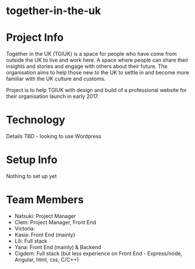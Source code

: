 # together-in-the-uk

# Project Info
Together in the UK (TGIUK) is a space for people who have come from outside the UK to live and work here. A space where people can share their insights and stories and engage with others about their future. The organisation aims to help those new to the UK to settle in and become more familiar with the UK culture and customs.

Project is to help TGIUK with design and build of a professional website for their organisation launch in early 2017.

# Technology
Details TBD - looking to use Wordpress

# Setup Info
Nothing to set up yet

# Team Members
* Natsuki: Project Manager
* Clem: Project Manager, Front End
* Victoria:
* Kasia: Front End (mainly)
* Lili: Full stack
* Yana: Front End (mainly) & Backend
* Cigdem: Full stack (but less experience on Front End - Express/node, Angular, html, css, C/C++) 
